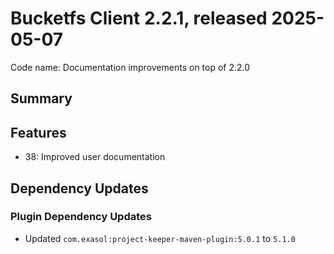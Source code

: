 # Bucketfs Client 2.2.1, released 2025-05-07

Code name: Documentation improvements on top of 2.2.0

## Summary

## Features

* 38: Improved user documentation

## Dependency Updates

### Plugin Dependency Updates

* Updated `com.exasol:project-keeper-maven-plugin:5.0.1` to `5.1.0`
